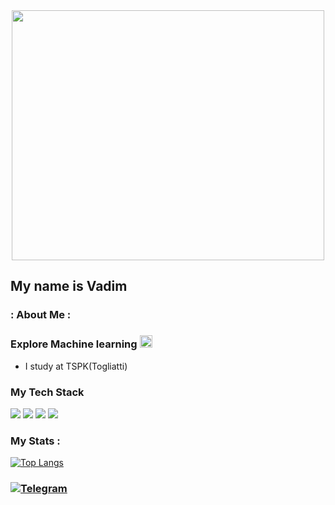 <div align="center">
  <img src="https://media.giphy.com/media/CVtNe84hhYF9u/giphy.gif" width="500" height ="400"/>
</div>

##                                               My name is Vadim
### : About Me :

### Explore Machine learning <img src= "https://cdn-icons-png.flaticon.com/128/900/900961.png" width = "20" height = "20" />
  - I study at TSPK(Togliatti)
###   My Tech Stack
<img src="https://img.shields.io/badge/Python-191970?style=for-the-badge&logo=Python&logoColor=yellow"/> <img src="https://img.shields.io/badge/html-orange?style=for-the-badge&logo=HTML5&logoColor=white"/> <img src="https://img.shields.io/badge/Css-blue?style=for-the-badge&logo=CSS3&logoColor=white"/>
<img src="https://img.shields.io/badge/JavaScript-black?style=for-the-badge&logo=JavaScript&logoColor=yellow"/>

### My Stats :
[![Top Langs](https://github-readme-stats.vercel.app/api/top-langs/?username=Saantej&layout=compact&theme=midnight-purple)](https://github.com/anuraghazra/github-readme-stats)
### [![Telegram](https://img.shields.io/badge/-Telegram-42AAFF?style=for-the-badge&logo=telegram&logoColor=black)](https://t.me/santejka)
